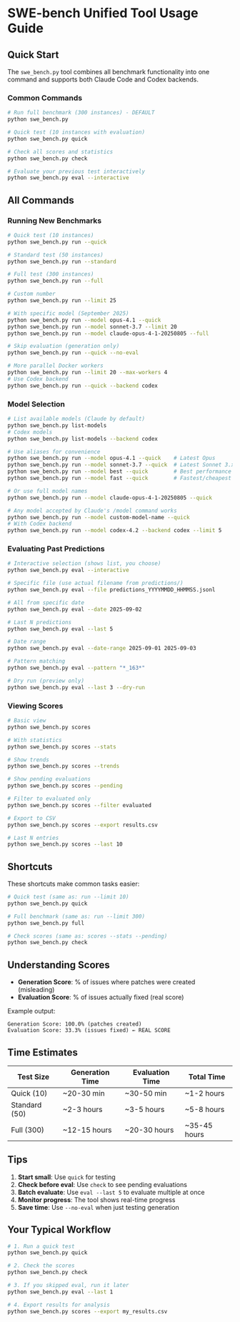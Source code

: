 # SWE-bench Unified Tool Usage Guide

## Quick Start

The `swe_bench.py` tool combines all benchmark functionality into one command and supports both Claude Code and Codex backends.

### Common Commands

```bash
# Run full benchmark (300 instances) - DEFAULT
python swe_bench.py

# Quick test (10 instances with evaluation)
python swe_bench.py quick

# Check all scores and statistics
python swe_bench.py check

# Evaluate your previous test interactively
python swe_bench.py eval --interactive
```

## All Commands

### Running New Benchmarks

```bash
# Quick test (10 instances)
python swe_bench.py run --quick

# Standard test (50 instances)
python swe_bench.py run --standard  

# Full test (300 instances)
python swe_bench.py run --full

# Custom number
python swe_bench.py run --limit 25

# With specific model (September 2025)
python swe_bench.py run --model opus-4.1 --quick
python swe_bench.py run --model sonnet-3.7 --limit 20
python swe_bench.py run --model claude-opus-4-1-20250805 --full

# Skip evaluation (generation only)
python swe_bench.py run --quick --no-eval

# More parallel Docker workers
python swe_bench.py run --limit 20 --max-workers 4
# Use Codex backend
python swe_bench.py run --quick --backend codex
```

### Model Selection

```bash
# List available models (Claude by default)
python swe_bench.py list-models
# Codex models
python swe_bench.py list-models --backend codex

# Use aliases for convenience
python swe_bench.py run --model opus-4.1 --quick    # Latest Opus
python swe_bench.py run --model sonnet-3.7 --quick  # Latest Sonnet 3.x
python swe_bench.py run --model best --quick        # Best performance
python swe_bench.py run --model fast --quick        # Fastest/cheapest

# Or use full model names
python swe_bench.py run --model claude-opus-4-1-20250805 --quick

# Any model accepted by Claude's /model command works
python swe_bench.py run --model custom-model-name --quick
# With Codex backend
python swe_bench.py run --model codex-4.2 --backend codex --limit 5
```

### Evaluating Past Predictions

```bash
# Interactive selection (shows list, you choose)
python swe_bench.py eval --interactive

# Specific file (use actual filename from predictions/)
python swe_bench.py eval --file predictions_YYYYMMDD_HHMMSS.jsonl

# All from specific date
python swe_bench.py eval --date 2025-09-02

# Last N predictions
python swe_bench.py eval --last 5

# Date range
python swe_bench.py eval --date-range 2025-09-01 2025-09-03

# Pattern matching
python swe_bench.py eval --pattern "*_163*"

# Dry run (preview only)
python swe_bench.py eval --last 3 --dry-run
```

### Viewing Scores

```bash
# Basic view
python swe_bench.py scores

# With statistics
python swe_bench.py scores --stats

# Show trends
python swe_bench.py scores --trends

# Show pending evaluations
python swe_bench.py scores --pending

# Filter to evaluated only
python swe_bench.py scores --filter evaluated

# Export to CSV
python swe_bench.py scores --export results.csv

# Last N entries
python swe_bench.py scores --last 10
```

## Shortcuts

These shortcuts make common tasks easier:

```bash
# Quick test (same as: run --limit 10)
python swe_bench.py quick

# Full benchmark (same as: run --limit 300)
python swe_bench.py full

# Check scores (same as: scores --stats --pending)
python swe_bench.py check
```

## Understanding Scores

- **Generation Score**: % of issues where patches were created (misleading)
- **Evaluation Score**: % of issues actually fixed (real score)

Example output:
```
Generation Score: 100.0% (patches created)
Evaluation Score: 33.3% (issues fixed) ← REAL SCORE
```

## Time Estimates

| Test Size | Generation Time | Evaluation Time | Total Time |
|-----------|----------------|-----------------|------------|
| Quick (10) | ~20-30 min | ~30-50 min | ~1-2 hours |
| Standard (50) | ~2-3 hours | ~3-5 hours | ~5-8 hours |
| Full (300) | ~12-15 hours | ~20-30 hours | ~35-45 hours |

## Tips

1. **Start small**: Use `quick` for testing
2. **Check before eval**: Use `check` to see pending evaluations
3. **Batch evaluate**: Use `eval --last 5` to evaluate multiple at once
4. **Monitor progress**: The tool shows real-time progress
5. **Save time**: Use `--no-eval` when just testing generation

## Your Typical Workflow

```bash
# 1. Run a quick test
python swe_bench.py quick

# 2. Check the scores
python swe_bench.py check

# 3. If you skipped eval, run it later
python swe_bench.py eval --last 1

# 4. Export results for analysis
python swe_bench.py scores --export my_results.csv
```